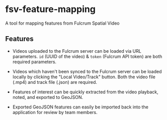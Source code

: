 # fsv-feature-mapping
A tool for mapping features from Fulcrum Spatial Video

## Features

* Videos uploaded to the Fulcrum server can be loaded via URL parameters. `id` (UUID of the video) & `token` (Fulcrum API token) are both required parameters.

* Videos which haven't been synced to the Fulcrum server can be loaded locally by clicking the "Local Video/Track" button. Both the video file (.mp4) and track file (.json) are required.

* Features of interest can be quickly extracted from the video playback, noted, and exported to GeoJSON.

* Exported GeoJSON features can easily be imported back into the application for review by team members.
